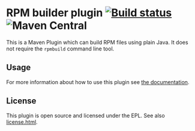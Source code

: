 
# RPM builder plugin [![Build status](https://api.travis-ci.org/ctron/rpm-builder.svg)](https://travis-ci.org/ctron/rpm-builder) ![Maven Central](https://img.shields.io/maven-central/v/de.dentrassi.maven/rpm.svg "Maven Central Status")

This is a Maven Plugin which can build RPM files using plain Java.
It does not require the `rpmbuild` command line tool.

## Usage

For more information about how to use this plugin see
[the documentation](https://ctron.github.io/rpm-builder).

## License

This plugin is open source and licensed under the EPL. See also [license.html](license.html).

